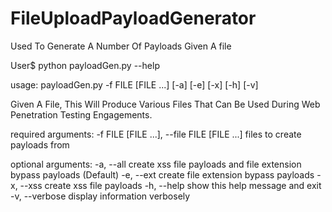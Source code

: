 # FileUploadPayloadGenerator
Used To Generate A Number Of Payloads Given A file


User$ python payloadGen.py --help

usage: payloadGen.py -f FILE [FILE ...] [-a] [-e] [-x] [-h] [-v]

Given A File, This Will Produce Various Files That Can Be Used During Web
Penetration Testing Engagements.

required arguments:
  -f FILE [FILE ...], --file FILE [FILE ...]
                        files to create payloads from

optional arguments:
  -a, --all             create xss file payloads and file extension bypass
                        payloads (Default)
  -e, --ext             create file extension bypass payloads
  -x, --xss             create xss file payloads
  -h, --help            show this help message and exit
  -v, --verbose         display information verbosely
